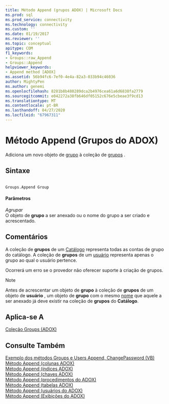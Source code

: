 ```yaml
---
title: Método Append (grupos ADOX) | Microsoft Docs
ms.prod: sql
ms.prod_service: connectivity
ms.technology: connectivity
ms.custom: ''
ms.date: 01/19/2017
ms.reviewer: ''
ms.topic: conceptual
apitype: COM
f1_keywords:
- Groups::raw_Append
- Groups::Append
helpviewer_keywords:
- Append method [ADOX]
ms.assetid: 56b94fc6-7ef0-4e4a-82a3-033b94c46036
author: MightyPen
ms.author: genemi
ms.openlocfilehash: 8281b8b480289dca2b4976cea61a6d6838fa2779
ms.sourcegitcommit: e042272a38fb646df05152c676e5cbeae3f9cd13
ms.translationtype: MT
ms.contentlocale: pt-BR
ms.lasthandoff: 04/27/2020
ms.locfileid: "67967311"
---
```

# <a name="append-method-adox-groups"></a>Método Append (Grupos do ADOX)
Adiciona um novo objeto de [grupo](../../../ado/reference/adox-api/group-object-adox.md) à coleção de [grupos](../../../ado/reference/adox-api/groups-collection-adox.md) .  
  
## <a name="syntax"></a>Sintaxe  
  
```  
  
Groups.Append Group  
```  
  
#### <a name="parameters"></a>Parâmetros  
 *Agrupar*  
 O objeto de **grupo** a ser anexado ou o nome do grupo a ser criado e acrescentado.  
  
## <a name="remarks"></a>Comentários  
 A coleção de **grupos** de um [Catálogo](../../../ado/reference/adox-api/catalog-object-adox.md) representa todas as contas de grupo do catálogo. A coleção de **grupos** de um [usuário](../../../ado/reference/adox-api/user-object-adox.md) representa apenas o grupo ao qual o usuário pertence.  
  
 Ocorrerá um erro se o provedor não oferecer suporte à criação de grupos.  
  
> [!NOTE]
>  Antes de acrescentar um objeto de **grupo** à coleção de **grupos** de um objeto de **usuário** , um objeto de **grupo** com o mesmo [nome](../../../ado/reference/adox-api/name-property-adox.md) que aquele a ser anexado já deve existir na coleção de **grupos** do **Catálogo**.  
  
## <a name="applies-to"></a>Aplica-se A  
 [Coleção Groups (ADOX)](../../../ado/reference/adox-api/groups-collection-adox.md)  
  
## <a name="see-also"></a>Consulte Também  
 [Exemplo dos métodos Groups e Users Append, ChangePassword (VB)](../../../ado/reference/adox-api/groups-and-users-append-changepassword-methods-example-vb.md)   
 [Método Append (colunas ADOX)](../../../ado/reference/adox-api/append-method-adox-columns.md)   
 [Método Append (índices ADOX)](../../../ado/reference/adox-api/append-method-adox-indexes.md)   
 [Método Append (chaves ADOX)](../../../ado/reference/adox-api/append-method-adox-keys.md)   
 [Método Append (procedimentos do ADOX)](../../../ado/reference/adox-api/append-method-adox-procedures.md)   
 [Método Append (tabelas ADOX)](../../../ado/reference/adox-api/append-method-adox-tables.md)   
 [Método Append (usuários do ADOX)](../../../ado/reference/adox-api/append-method-adox-users.md)   
 [Método Append (Exibições do ADOX)](../../../ado/reference/adox-api/append-method-adox-views.md)
